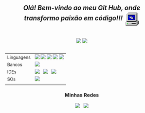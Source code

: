##
<div align="center">
    <h2>
        <i>Olá! Bem-vindo ao meu Git Hub, onde transformo paixão em código!!! <img align="center" src="https://github.com/TheDudeThatCode/TheDudeThatCode/blob/master/Assets/PC.gif " width="50"/></i><br><br>
    </h2>
    <a href="https://github.com/AndersonDutra7"></a>
    <img height="180em" src="https://github-readme-stats.vercel.app/api?username=AndersonDutra7&show_icons=true&theme=chartreuse-dark&include_all_commits=true&count_private=true"/>
    <img height="180em" src="https://github-readme-stats.vercel.app/api/top-langs/?username=AndersonDutra7&layout=compact&langs_count=7&theme=chartreuse-dark"/><br><br>

|             |             |
|-------------|-------------|
| Linguagens  | <img src="https://cdn.jsdelivr.net/gh/devicons/devicon/icons/python/python-original-wordmark.svg" width="50"/> <img src="https://cdn.jsdelivr.net/gh/devicons/devicon/icons/java/java-original-wordmark.svg" width="50"/> <img src="https://cdn.jsdelivr.net/gh/devicons/devicon/icons/html5/html5-original-wordmark.svg" width="50"/> <img src="https://cdn.jsdelivr.net/gh/devicons/devicon/icons/css3/css3-original-wordmark.svg" width="50"/> <img src="https://cdn.jsdelivr.net/gh/devicons/devicon/icons/javascript/javascript-original.svg" width="40"/>
| Bancos      | <img src="https://cdn.jsdelivr.net/gh/devicons/devicon/icons/mysql/mysql-original-wordmark.svg" width="50"/> |
| IDEs        | <img src="https://cdn.jsdelivr.net/gh/devicons/devicon/icons/vscode/vscode-original.svg" width="40"/> &nbsp; <img src="https://cdn.jsdelivr.net/gh/devicons/devicon/icons/pycharm/pycharm-original.svg" width="40"/> &nbsp; <img src="https://cdn.jsdelivr.net/gh/devicons/devicon/icons/intellij/intellij-original.svg" width="40"/>|
| SOs         | <img src="https://cdn.jsdelivr.net/gh/devicons/devicon/icons/windows8/windows8-original.svg" width="40"/> |
|             |             |


   
<h3>Minhas Redes</h3>
<a></a>
<a href="" target="_blank"><img src="https://img.shields.io/badge/-Instagram-%23E4405F?style=for-the-badge&logo=instagram&logoColor=green&color=black" target="_blank"></a> &nbsp;
<a href="https://www.linkedin.com/in/anderson-dutra-88b294211/" target="_blank"> <img src="https://img.shields.io/badge/-LinkedIn-%230077B5?style=for-the-badge&logo=linkedin&logoColor=green&color=black"  target="_blank"/></a> 

##
